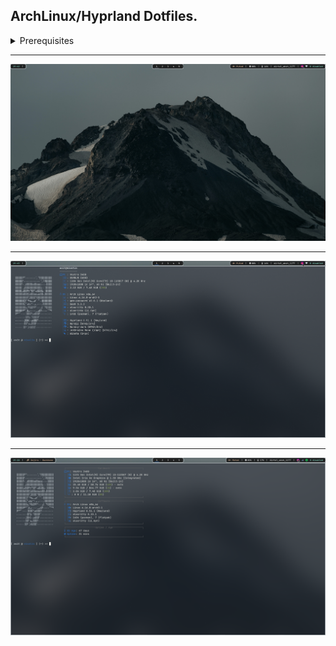 ArchLinux/Hyprland Dotfiles.
---
<details>
  <summary>Prerequisites</summary>
  <ul>
    <li>hyprland</li>
    <li>hyprpaper</li>
    <li>rofi</li>
    <li>alacritty</li>
    <li>wlogout</li>
    <li>waybar</li>
    <li>fastfetch</li>
    <li>pipewire</li>
    <li>pavucontrol</li>
    <li>spotify</li>
    <li>vim</li>
    <li>neovim</li>
    <li>network-manager-applet</li>
  </ul>
</details>

---

![Desktop](assets/1.png)

---

![Alacritty/Fastfetch](assets/2.png)

---

![Fastfetch](assets/3.png)

